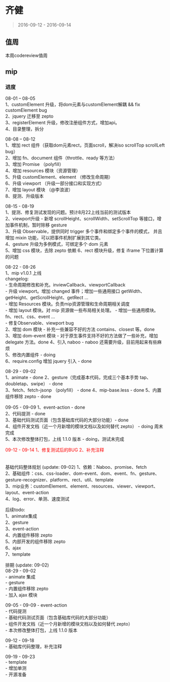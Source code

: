 # 齐健

> 2016-09-12 - 2016-09-14

## 值周

本周codereview值周

## mip


### 进度
08-01 – 08-05     
1、customElement 升级，将dom元素与customElement解耦 && fix customElement bug    
2、jquery 迁移至 zepto    
3、registerElement 升级，修改注册组件方式，增加api。    
4、目录整理，拆分    

08-08 – 08-12    
1、增加 rect 组件（获取dom元素rect，页面scroll，解决iso scrollTop scrollLeft bug）    
2、增加 fn、document 组件（throttle、ready 等方法）    
3、增加 Promise （polyfill）    
4、增加 resources 模块（资源管理）        
5、升级 customElement、element （修改生命周期）    
6、升级 viewport （升级一部分接口和实现方式）    
7、增加 layout 模块 （@李浪波）    
8、提测、升级版本   

08-15 - 08-19    
1、提测、修复测试发现的问题。预计8月22上线当前的测试版本    
2、viewport升级 - 新增 scrollHeight、scrollWidth、setScrollTop 等接口，增加事件机制，暂时除移 gesture   
3、升级 Observable，提供同时 trigger 多个事件和绑定多个事件的模式，
       并且增加 mixin 功能，可以把事件机制扩展到其它类。  
4、gesture 升级为多例模式，可绑定多个 dom 元素    
5、增加 css 模块，去除 zepto 依赖
6、rect 模块升级，修复 iframe 下位置计算的问题

08-22 - 08-26    
1、mip v1.0.1 上线    
     changelog:    
     - 生命周期修改和补充。inviewCallback、viewportCallback    
     - 升级 viewport。增加  changed 事件；增加一些通用接口 getWidth、getHeight、getScrollHeight、getRect ...    
     - 增加 Resources 模块。负责mip资源管理和生命周期相关调度    
     - 增加 layout 模块。对 mip 资源做一些布局相关处理。
     - 增加一些通用模块。fn、rect、css、event ...    
     - 修复Observable、viewport bug   
2、增加 dom 模块   -  补充一些兼容不好的方法 contains、closest 等。done    
3、增加 dom-event 模块  -  对于原生事件支持不好的方法做了一些补充，增加 delegate 方法。done
4、引入 naboo -  naboo 还需要升级，目前用起来有些麻烦   
5、修改内置组件  -  doing   
6、require.config 增加 jquery 引入 - done

08-29 - 09-02  
1、animate  - done
2、gesture（完成基本代码，完成三个基本手势 tap、doubletap、swipe）  -  done  
3、fetch、fetch-jsonp （polyfill）  -  done 
4、mip-base.less  - done
5、内置组件移除 zepto  -  done  

09-05 - 09-09
1、event-action  - done   
2、代码提测   - done  
3、基础代码测试页面（包含基础库代码的大部分功能）- done     
4、组件开发文档（近一个月新增的模块文档以及如何替代 zepto）  - doing 周末完成  
5、本次修改整体打包，上线 1.1.0 版本  - doing，测试未完成  

<div style="color:red">
09-12 - 09-14  
1、修复测试后的BUG  
2、补充注释  
</div>
　

基础代码整体规划   (update: 09-02)
1、依赖：Naboo、promise、fetch  
2、基础组件：css、css-loader、dom-event、dom、event、fn、gesture、gesture-recognizer、platform、rect、util、template  
3、mip业务：customElement、element、resources、viewer、viewport、layout、event-action  
4、log、error、单测、速度测试  

后续todo:  
1、animate集成  
2、gesture  
3、event-action   
4、内置组件移除 zepto  
5、内部开发的组件移除 zepto  
6、ajax  
7、template  

排期 (update:  09-02)    
08-29 - 09-02  
        -  animate 集成  
        -  gesture  
        -  内置组件移除 zepto   
        -  加入 ajax 模块  

09-05 - 09-09
        -  event-action  
        -  代码提测  
        -  基础代码测试页面（包含基础库代码的大部分功能）  
        -  组件开发文档（近一个月新增的模块文档以及如何替代 zepto）  
        -  本次修改整体打包，上线 1.1.0 版本  

09-12 - 09-18  
        - 基础库代码整理，补充注释

09-19 - 09-23  
        -  template   
        -  增加单测  
        -  开源准备  
     
     
     
     




